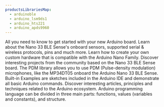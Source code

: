 ```yaml
---
productsLibrariesMap:
  - arduinoble
  - arduino_lsm9ds1
  - arduino_hts221
  - arduino_apds9960
---
```


<EssentialsColumn title="Guides">
  <EssentialElement title="Quickstart Guide" type="getting-started" link="/software/ide-v2/tutorials/ide-v2-board-manager#mbed-os-nano">
    All you need to know to get started with your new Arduino board.
  </EssentialElement>

  <EssentialElement title="User Manual" type="tutorial" link="/tutorials/nano-33-ble-sense/cheat-sheet">
    Learn about the Nano 33 BLE Sense's onboard sensors, supported serial & wireless protocols, pins and much more.
  </EssentialElement>

  <EssentialElement title="Nano Hardware Design Guide" type="tutorial" link="/learn/hardware/nano-pcb-guide">
    Learn how to create your own custom hardware that is compatible with the Arduino Nano Family.
  </EssentialElement>

  <EssentialElement title="Community Projects" type="tutorial" link="/tutorials/nano-33-ble-sense/community-projects">
    Discover interesting projects from the community based on the Nano 33 BLE Sense board.
  </EssentialElement>

</EssentialsColumn>

<EssentialsColumn title="Suggested Libraries">
  <EssentialElement title="PDM" type="library" link="https://www.arduino.cc/en/Reference/PDM">
The PDM library allows you to use PDM (Pulse-density modulation) microphones, like the MP34DT05 onboard the Arduino Nano 33 BLE Sense.
  </EssentialElement>
</EssentialsColumn>

<EssentialsColumn title="Arduino Basics">
  <EssentialElement title="Built-in Examples" type="tutorial" link="/built-in-examples/">
    Built-in Examples are sketches included in the Arduino IDE and demonstrate all basic Arduino commands.
  </EssentialElement>
  <EssentialElement title="Learn" type="resource" link="/learn/">
    Discover interesting articles, principles and techniques related to the Arduino ecosystem.
  </EssentialElement>
  <EssentialElement title="Language References" type="resource" link="https://www.arduino.cc/reference/en/">
  Arduino programming language can be divided in three main parts: functions, values (variables and constants), and structure.
  </EssentialElement>
</EssentialsColumn>